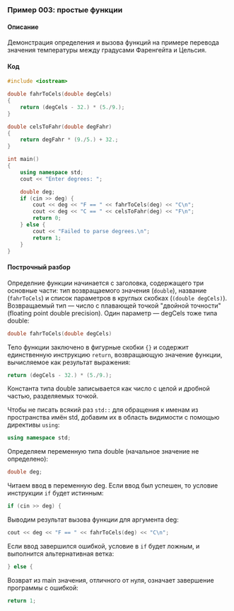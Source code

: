 ### Пример 003: простые функции

#### Описание

Демонстрация определения и вызова функций на примере перевода значения температуры между градусами Фаренгейта и Цельсия.

#### Код

```cpp
#include <iostream>

double fahrToCels(double degCels)
{
	return (degCels - 32.) * (5./9.);
}

double celsToFahr(double degFahr)
{
	return degFahr * (9./5.) + 32.;
}

int main()
{
	using namespace std;
	cout << "Enter degrees: ";

	double deg;
	if (cin >> deg) {
		cout << deg << "F == " << fahrToCels(deg) << "C\n";
		cout << deg << "C == " << celsToFahr(deg) << "F\n";
		return 0;
	} else {
		cout << "Failed to parse degrees.\n";
		return 1;
	}
}
```

#### Построчный разбор

Определние функции начинается с заголовка, содержащего три основные части: тип возвращаемого значения (`double`), название (`fahrToCels`) и список параметров в круглых скобках (`(double degCels)`). Возвращаемый тип — число с плавающей точкой "двойной точности" (floating point double precision). Один параметр — degCels тоже типа double:

```cpp
double fahrToCels(double degCels)
```

Тело функции заключено в фигурные скобки `{}` и содержит единственную инструкцию `return`, возвращающую значение функции, вычисляемое как результат выражения:

```cpp
return (degCels - 32.) * (5./9.);
```

Константа типа double записывается как число с целой и дробной частью, разделяемых точкой.

Чтобы не писать всякий раз `std::` для обращения к именам из пространства имён std, добавим их в область видимости с помощью директивы `using`:

```cpp
using namespace std;
```

Определяем переменную типа double (начальное значение не определено):

```cpp
double deg;
```

Читаем ввод в переменную deg. Если ввод был успешен, то условие инструкции `if` будет истинным:

```cpp
if (cin >> deg) {
```

Выводим результат вызова функции для аргумента deg:

```cpp
cout << deg << "F == " << fahrToCels(deg) << "C\n";
```

Если ввод завершился ошибкой, условие в `if` будет ложным, и выполнится альтернативная ветка:

```cpp
} else {
```

Возврат из main значения, отличного от нуля, означает завершение программы с ошибкой:

```cpp
return 1;
```